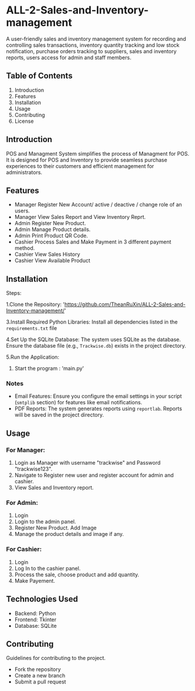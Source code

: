 # ALL-2-Sales-and-Inventory-management
A user-friendly sales and inventory management system for recording and controlling sales transactions, inventory quantity tracking and low stock notification, purchase orders tracking to suppliers, sales and inventory reports, users access for admin and staff members.

## Table of Contents
1. Introduction
2. Features
3. Installation
4. Usage
5. Contributing
6. License

## Introduction
POS and Managment System simplifies the process of Managment for POS. It is designed for POS and Inventory to provide seamless purchase experiences to their customers and efficient management for administrators.

## Features
- Manager Register New Account/ active / deactive / change role of an users.
- Manager View Sales Report and View Inventory Reprt.
- Admin Register New Product.
- Admin Manage Product details.
- Admin Print Product QR Code.
- Cashier Process Sales and Make Payment in 3 different payment method.
- Cashier View Sales History
- Cashier View Available Product

## Installation
Steps:

1.Clone the Repository: 'https://github.com/TheanRuXin/ALL-2-Sales-and-Inventory-management/'

3.Install Required Python Libraries: Install all dependencies listed in the `requirements.txt` file

4.Set Up the SQLite Database: The system uses SQLite as the database. Ensure the database file (e.g., `Trackwise.db`) exists in the project directory.

5.Run the Application: 
  1. Start the program : 'main.py'

### Notes
- Email Features: Ensure you configure the email settings in your script (`smtplib` section) for features like email notifications.
- PDF Reports: The system generates reports using `reportlab`. Reports will be saved in the project directory.

## Usage
### For Manager:
1. Login as Manager with username "trackwise" and Password "trackwise123".
2. Navigate to Register new user and register account for admin and cashier.
3. View Sales and Inventory report.

### For Admin:
1. Login
2. Login to the admin panel.
3. Register New Product. Add Image
4. Manage the product details and image if any.

### For Cashier:
1. Login 
2. Log In to the cashier panel.
2. Process the sale, choose product and add quantity.
3. Make Payement.
   
## Technologies Used
- Backend: Python
- Frontend: Tkinter
- Database: SQLite 

## Contributing
Guidelines for contributing to the project.
- Fork the repository
- Create a new branch
- Submit a pull request
